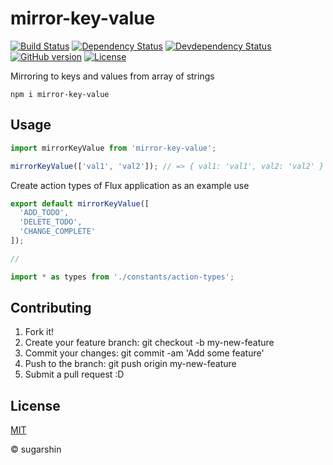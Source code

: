 # mirror-key-value

[![Build Status][travis-image]][travis-url]
[![Dependency Status][david-image]][david-url]
[![Devdependency Status][david-dev-image]][david-dev-url]
[![GitHub version][github-ver-image]][github-ver-url]
[![License][license-image]][license-url]

Mirroring to keys and values from array of strings

```
npm i mirror-key-value
```

## Usage

```js
import mirrorKeyValue from 'mirror-key-value';

mirrorKeyValue(['val1', 'val2']); // => { val1: 'val1', val2: 'val2' }
```

Create action types of Flux application as an example use

```js
export default mirrorKeyValue([
  'ADD_TODO',
  'DELETE_TODO',
  'CHANGE_COMPLETE'
]);

//

import * as types from './constants/action-types';
```

## Contributing

1. Fork it!
2. Create your feature branch: git checkout -b my-new-feature
3. Commit your changes: git commit -am 'Add some feature'
4. Push to the branch: git push origin my-new-feature
5. Submit a pull request :D

## License

[MIT][license-url]

© sugarshin

[npm-image]: http://img.shields.io/npm/v/mirror-key-value.svg
[npm-url]: https://www.npmjs.org/package/mirror-key-value
[bower-image]: http://img.shields.io/bower/v/mirror-key-value.svg
[bower-url]: http://bower.io/search/?q=mirror-key-value
[travis-image]: http://img.shields.io/travis/sugarshin/mirror-key-value/master.svg?branch=master
[travis-url]: https://travis-ci.org/sugarshin/mirror-key-value
[david-image]: https://david-dm.org/sugarshin/mirror-key-value.svg
[david-url]: https://david-dm.org/sugarshin/mirror-key-value
[david-dev-image]: https://david-dm.org/sugarshin/mirror-key-value/dev-status.svg
[david-dev-url]: https://david-dm.org/sugarshin/mirror-key-value#info=devDependencies
[gratipay-image]: http://img.shields.io/gratipay/sugarshin.svg
[gratipay-url]: https://gratipay.com/sugarshin/
[coveralls-image]: https://coveralls.io/repos/sugarshin/mirror-key-value/badge.svg
[coveralls-url]: https://coveralls.io/r/sugarshin/mirror-key-value
[github-ver-image]: https://badge.fury.io/gh/sugarshin%2Fes6-module-skeleton.svg
[github-ver-url]: http://badge.fury.io/gh/sugarshin%2Fes6-module-skeleton
[license-image]: http://img.shields.io/:license-mit-blue.svg
[license-url]: http://sugarshin.mit-license.org/
[downloads-image]: http://img.shields.io/npm/dm/mirror-key-value.svg
